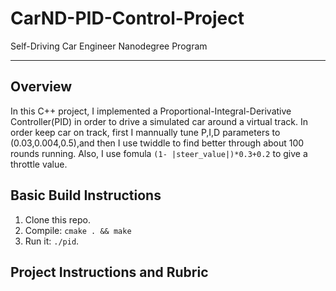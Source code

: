 # CarND-PID-Control-Project
Self-Driving Car Engineer Nanodegree Program

---
## Overview

In this C++ project, I implemented a Proportional-Integral-Derivative Controller(PID) in order to drive a simulated car around a virtual track. In order keep car on track, first I mannually tune P,I,D parameters to (0.03,0.004,0.5),and then I use twiddle to find better through about 100 rounds running. Also, I use fomula `(1- |steer_value|)*0.3+0.2` to give a throttle value.

## Basic Build Instructions

1. Clone this repo.
2. Compile: `cmake . && make`
3. Run it: `./pid`. 

## Project Instructions and Rubric




